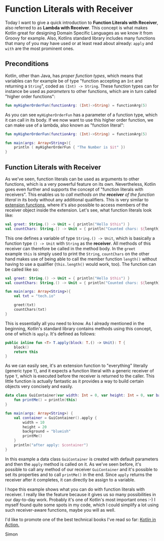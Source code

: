 # Function Literals with Receiver

Today I want to give a quick introduction to <b>Function Literals with Receiver</b>, also referred to as <b>Lambda with Receiver</b>. This concept is what makes Kotlin great for designing Domain Specific Languages as we know it from Groovy for example. Also, Kotlins standard library includes many functions that many of you may have used or at least read about already: `apply` and `with` are the most prominent ones.


## Preconditions

Kotlin, other than Java, has _proper function types_, which means that variables can for example be of type "function accepting an `Int` and returning a `String`", coded as `(Int) -> String`. These function types can for instance be used as _parameters_ to other functions, which are in turn called "higher order functions":

```kotlin
fun myHigherOrderFun(functionArg: (Int)->String) = functionArg(5)
```

As you can see `myHigherOrderFun` has a parameter of a function type, which it can call in its body. If we now want to use this higher order function, we can make use of a lambda, also known as "function literal":

```kotlin runnable
fun myHigherOrderFun(functionArg: (Int)->String) = functionArg(5)

fun main(args: Array<String>){
    println ( myHigherOrderFun { "The Number is $it" })
}

```
## Function Literals with Receiver

As we've seen, function literals can be used as arguments to other functions, which is a very powerful feature on its own. Nevertheless, Kotlin goes even further and supports the concept of "function literals with receivers". This enables us to _call methods on the <b>receiver</b> of the function literal_ in its body without any additional qualifiers. This is very similar to <a href="https://kotlinlang.org/docs/reference/extensions.html" target="_blank">extension functions</a>, where it's also possible to access members of the receiver object inside the extension. Let's see, what function literals look like:

```kotlin
val greet: String.() -> Unit = { println("Hello $this") }
val countChars: String.() -> Unit = { println("Counted chars: ${length}") }

````

This one defines a variable of type `String.() -> Unit`, which is basically a function type `() -> Unit` with `String` as the <b>receiver</b>. All methods of this receiver can therefore be called in the method body. In the `greet` example `this` is simply used to print the `String`, `countChars` on the other hand makes use of being able to call the member function `length()` without having to use a qualifier (`this.length()` would work, too). The function can be called like so:

```kotlin runnable
val greet: String.() -> Unit = { println("Hello $this") }
val countChars: String.() -> Unit = { println("Counted chars: ${length}") }

fun main(args: Array<String>){
    val txt = "tech.io"

    greet(txt)
    countChars(txt)
}
```

This is essentially all you need to know. As I already mentioned in the beginning, Kotlin's standard library contains methods using this concept, one of which is `apply`. It's defined as follows:

```kotlin
public inline fun <T> T.apply(block: T.() -> Unit): T {       
    block()
    return this 
}
```
As we can easily see, it's an extension function to "everything" literally (generic type `T`), and it expects a function literal with a generic receiver of type `T`, which is executed before the receiver is returned to the caller. This little function is actually fantastic as it provides a way to build certain objects very concisely and easily.

```kotlin runnable
data class GuiContainer(var width: Int = 0, var height: Int = 0, var background: String = "red") {
    fun printMe() = println(this)
}

fun main(args: Array<String>) {
    val container = GuiContainer().apply {
        width = 10
        height = 20
        background = "blueish"
        printMe()
    }
    println("after apply: $container")
}
```

In this example a data class `GuiContainer` is created with default parameters and then the `apply` method is called on it. As we've seen before, it's possible to call any method of our receiver `GuiContainer` and it's possible to set its properties and to call `printMe()` in the end. Since `apply` returns the receiver after it completes, it can directly be assign to a variable. 

I hope this example shows what you can do with function literals with receiver. I really like the feature because it gives us so many possibilities in our day-to-day work. Probably it's one of Kotlin's most important ones :-) I myself found quite some spots in my code, which I could simplify a lot using such receiver-aware functions, maybe you will as well.

I'd like to promote one of the best technical books I've read so far: <a target="_blank" href="https://www.amazon.de/gp/product/1617293296/ref=as_li_tl?ie=UTF8&camp=1638&creative=6742&creativeASIN=1617293296&linkCode=as2&tag=simonwirtzde-21&linkId=a98710bb701f6ee5fe515f1cceea3cca">Kotlin in Action.</a><img src="//ir-de.amazon-adsystem.com/e/ir?t=simonwirtzde-21&l=am2&o=3&a=1617293296" width="1" height="1" border="0" alt="" style="border:none !important; margin:0px !important;" />

Simon